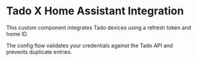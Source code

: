 # Tado X Home Assistant Integration

This custom component integrates Tado devices using a refresh token and home ID.

The config flow validates your credentials against the Tado API and prevents duplicate entries.
